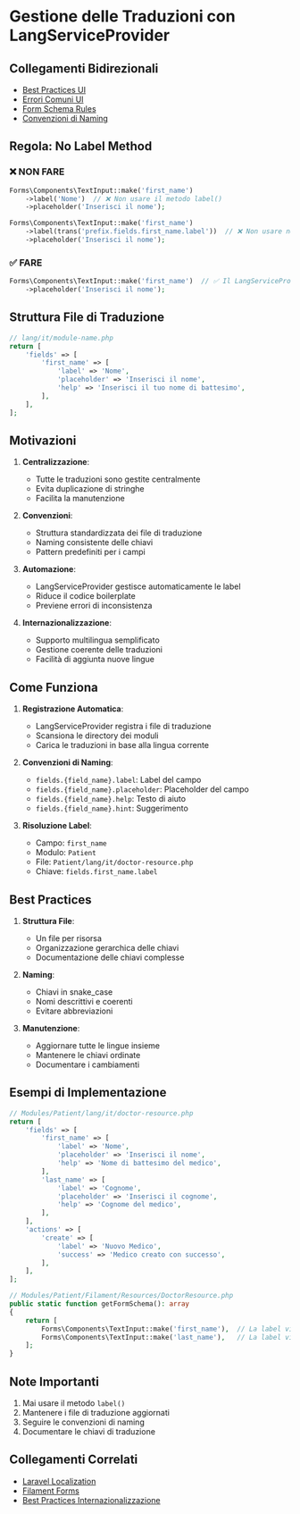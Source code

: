 # Gestione delle Traduzioni con LangServiceProvider

## Collegamenti Bidirezionali
- [Best Practices UI](../best-practices.md)
- [Errori Comuni UI](../filament-components-errors.md)
- [Form Schema Rules](../form-schema-rules.md)
- [Convenzioni di Naming](../convenzioni-naming-campi.md)

## Regola: No Label Method

### ❌ NON FARE
```php
Forms\Components\TextInput::make('first_name')
    ->label('Nome')  // ❌ Non usare il metodo label()
    ->placeholder('Inserisci il nome');

Forms\Components\TextInput::make('first_name')
    ->label(trans('prefix.fields.first_name.label'))  // ❌ Non usare neanche trans()
    ->placeholder('Inserisci il nome');
```

### ✅ FARE
```php
Forms\Components\TextInput::make('first_name')  // ✅ Il LangServiceProvider gestirà automaticamente la label
    ->placeholder('Inserisci il nome');
```

## Struttura File di Traduzione

```php
// lang/it/module-name.php
return [
    'fields' => [
        'first_name' => [
            'label' => 'Nome',
            'placeholder' => 'Inserisci il nome',
            'help' => 'Inserisci il tuo nome di battesimo',
        ],
    ],
];
```

## Motivazioni

1. **Centralizzazione**:
   - Tutte le traduzioni sono gestite centralmente
   - Evita duplicazione di stringhe
   - Facilita la manutenzione

2. **Convenzioni**:
   - Struttura standardizzata dei file di traduzione
   - Naming consistente delle chiavi
   - Pattern predefiniti per i campi

3. **Automazione**:
   - LangServiceProvider gestisce automaticamente le label
   - Riduce il codice boilerplate
   - Previene errori di inconsistenza

4. **Internazionalizzazione**:
   - Supporto multilingua semplificato
   - Gestione coerente delle traduzioni
   - Facilità di aggiunta nuove lingue

## Come Funziona

1. **Registrazione Automatica**:
   - LangServiceProvider registra i file di traduzione
   - Scansiona le directory dei moduli
   - Carica le traduzioni in base alla lingua corrente

2. **Convenzioni di Naming**:
   - `fields.{field_name}.label`: Label del campo
   - `fields.{field_name}.placeholder`: Placeholder del campo
   - `fields.{field_name}.help`: Testo di aiuto
   - `fields.{field_name}.hint`: Suggerimento

3. **Risoluzione Label**:
   - Campo: `first_name`
   - Modulo: `Patient`
   - File: `Patient/lang/it/doctor-resource.php`
   - Chiave: `fields.first_name.label`

## Best Practices

1. **Struttura File**:
   - Un file per risorsa
   - Organizzazione gerarchica delle chiavi
   - Documentazione delle chiavi complesse

2. **Naming**:
   - Chiavi in snake_case
   - Nomi descrittivi e coerenti
   - Evitare abbreviazioni

3. **Manutenzione**:
   - Aggiornare tutte le lingue insieme
   - Mantenere le chiavi ordinate
   - Documentare i cambiamenti

## Esempi di Implementazione

```php
// Modules/Patient/lang/it/doctor-resource.php
return [
    'fields' => [
        'first_name' => [
            'label' => 'Nome',
            'placeholder' => 'Inserisci il nome',
            'help' => 'Nome di battesimo del medico',
        ],
        'last_name' => [
            'label' => 'Cognome',
            'placeholder' => 'Inserisci il cognome',
            'help' => 'Cognome del medico',
        ],
    ],
    'actions' => [
        'create' => [
            'label' => 'Nuovo Medico',
            'success' => 'Medico creato con successo',
        ],
    ],
];

// Modules/Patient/Filament/Resources/DoctorResource.php
public static function getFormSchema(): array
{
    return [
        Forms\Components\TextInput::make('first_name'),  // La label viene gestita automaticamente
        Forms\Components\TextInput::make('last_name'),   // La label viene gestita automaticamente
    ];
}
```

## Note Importanti

1. Mai usare il metodo `label()`
2. Mantenere i file di traduzione aggiornati
3. Seguire le convenzioni di naming
4. Documentare le chiavi di traduzione

## Collegamenti Correlati

- [Laravel Localization](https://laravel.com/docs/localization)
- [Filament Forms](https://filamentphp.com/docs/forms)
- [Best Practices Internazionalizzazione](../../../docs/i18n/best-practices.md) 